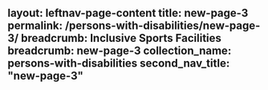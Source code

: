 layout: leftnav-page-content
title: new-page-3
permalink: /persons-with-disabilities/new-page-3/
breadcrumb: Inclusive Sports Facilities
breadcrumb: new-page-3
collection_name: persons-with-disabilities
second_nav_title: "new-page-3"
---
